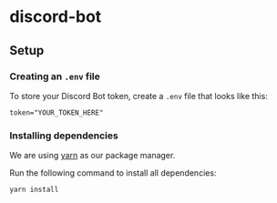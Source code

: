 # discord-bot

## Setup

### Creating an `.env` file

To store your Discord Bot token, create a `.env` file that looks like this:

```env
token="YOUR_TOKEN_HERE"
```

### Installing dependencies

We are using [yarn](https://yarnpkg.com) as our package manager.

Run the following command to install all dependencies:

```bash
yarn install
```